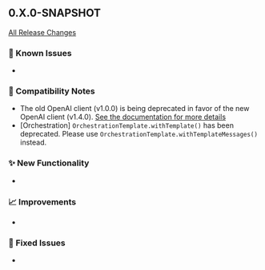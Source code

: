 ## 0.X.0-SNAPSHOT

[All Release Changes](https://github.com/SAP/ai-sdk-java/releases/)

### 🚧 Known Issues

-

### 🔧 Compatibility Notes

- The old OpenAI client (v1.0.0) is being deprecated in favor of the new OpenAI client (v1.4.0).
  [See the documentation for more details](https://sap.github.io/ai-sdk/docs/java/foundation-models/openai/chat-completion)
- [Orchestration] `OrchestrationTemplate.withTemplate()` has been deprecated. Please use `OrchestrationTemplate.withTemplateMessages()` instead.

### ✨ New Functionality

-

### 📈 Improvements

-

### 🐛 Fixed Issues

-
